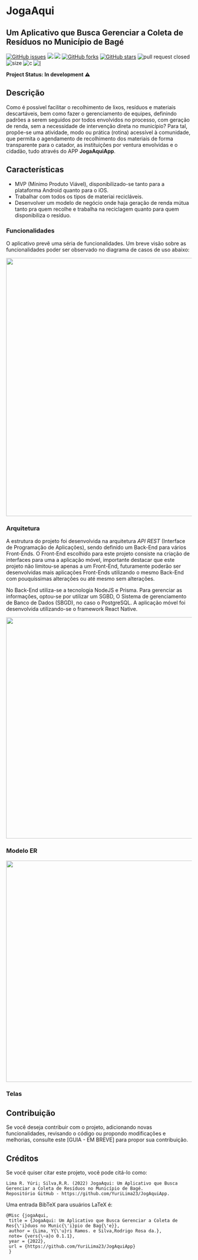 # JogaAqui
## Um Aplicativo que Busca Gerenciar a Coleta de Resíduos no Município de Bagé

<a href="https://github.com/YuriLima23/JogAquiApp/issues"><img alt="GitHub issues" src="https://img.shields.io/github/issues/YuriLima23/JogAquiApp"></a>
<img src="https://img.shields.io/static/v1?label=version&message=v0.1.1&color=orange&style=flat"/>
<img src="https://img.shields.io/static/v1?label=build&message=passing&color=success&style=flat"/>
<a href="https://github.com/YuriLima23/JogAquiApp/network"><img alt="GitHub forks" src="https://img.shields.io/github/forks/YuriLima23/JogAquiApp"></a>
<a href="https://github.com/YuriLima23/JogAquiApp/stargazers"><img alt="GitHub stars" src="https://img.shields.io/github/stars/YuriLima23/JogAquiApp"></a>
![pull request closed](https://img.shields.io/github/issues-pr-closed/YuriLima23/JogAquiApp?color=g)
![size](https://img.shields.io/github/repo-size/YuriLima23/JogAquiApp)
![c](https://img.shields.io/github/contributors/YuriLima23/JogAquiApp?color=g)
[![l](https://img.shields.io/badge/lifecycle-stable-brightgreen.svg)](https://www.tidyverse.org/lifecycle/#stable)


**Project Status: In development** :warning:

## Descrição
Como é possível facilitar o recolhimento de lixos, resíduos e materiais descartáveis, bem como fazer o gerenciamento de equipes, definindo padrões a serem
seguidos por todos envolvidos no processo, com geração de renda, sem a necessidade de intervenção direta no município? Para tal, propõe-se uma atividade, 
modo ou prática (rotina) acessível à comunidade, que permita o agendamento de recolhimento dos materiais de forma transparente para o catador, as 
instituições por ventura envolvidas e o cidadão, tudo através do APP **JogaAquiApp**.

## Características
- MVP (Mínimo Produto Viável), disponibilizado-se tanto para a plataforma Android quanto para o iOS.
- Trabalhar com todos os tipos de materiai recicláveis.
- Desenvolver um modelo de negócio onde haja geração de renda mútua tanto pra quem recolhe e trabalha na reciclagem quanto para quem disponibiliza o resíduo.

### Funcionalidades
O aplicativo prevê uma séria de funcionalidades. Um breve visão sobre as funcionalidades poder ser observado no diagrama de casos de uso abaixo:

<img src="https://github.com/YuriLima23/ImagesJogaAqui/blob/main/DCU.png" width=700 align="center"/>

### Arquitetura

A  estrutura do projeto foi desenvolvida na arquitetura *API REST* (Interface de Programação de Aplicações), sendo definido um Back-End para vários Front-Ends. O Front-End escolhido para este projeto consiste na criação de interfaces para uma a aplicação móvel, importante destacar que este projeto não limitou-se apenas a um Front-End, futuramente poderão ser desenvolvidas mais aplicações Front-Ends utilizando o mesmo Back-End com pouquíssimas alterações ou até mesmo sem alterações.

No Back-End utiliza-se a tecnologia  NodeJS e Prisma. Para gerenciar as informações, optou-se por utilizar um SGBD, O Sistema de gerenciamento de Banco de Dados (SBGD), no caso o PostgreSQL. A aplicação móvel foi desenvolvida utilizando-se o framework React Native.

<img src="https://github.com/YuriLima23/ImagesJogaAqui/blob/main/Arq.png" width=600 align="center"/>

### Modelo ER

<img src="https://github.com/YuriLima23/ImagesJogaAqui/blob/main/ModeloER.png" width=600 align="center"/>

### Telas

## Contribuição
Se você deseja contribuir com o projeto, adicionando novas funcionalidades, revisando o código ou propondo modificações e melhorias, consulte este [GUIA - EM BREVE] para propor sua contribuição.

## Créditos
Se você quiser citar este projeto, você pode citá-lo como:


    Lima R. Yúri; Silva,R.R. (2022) JogaAqui: Um Aplicativo que Busca Gerenciar a Coleta de Resíduos no Município de Bagé.
    Repositório GitHub - https://github.com/YuriLima23/JogAquiApp.

Uma entrada BibTeX para usuários LaTeX é:

    @Misc {jogaAqui,
     title = {JogaAqui: Um Aplicativo que Busca Gerenciar a Coleta de Res{\'i}duos no Munic{\'i}pio de Bag{\'e}},
     author = {Lima, Y{\'u}ri Ramos. e Silva,Rodrigo Rosa da.},
     note= {vers{\~a}o 0.1.1},
     year = {2022},
     url = {https://github.com/YuriLima23/JogAquiApp}
     }

